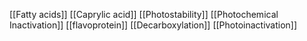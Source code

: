 [[Fatty acids]]
[[Caprylic acid]]
[[Photostability]]
[[Photochemical Inactivation]]
[[flavoprotein]]
[[Decarboxylation]]
[[Photoinactivation]]
